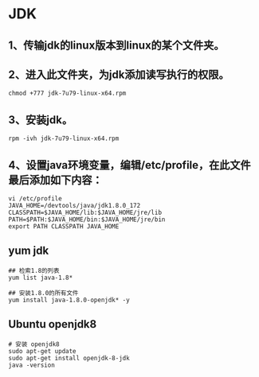 
# JDK

## 1、传输jdk的linux版本到linux的某个文件夹。

## 2、进入此文件夹，为jdk添加读写执行的权限。
```shell
chmod +777 jdk-7u79-linux-x64.rpm
```

## 3、安装jdk。
```shell
rpm -ivh jdk-7u79-linux-x64.rpm 
```

## 4、设置java环境变量，编辑/etc/profile，在此文件最后添加如下内容：
```shell
vi /etc/profile
JAVA_HOME=/devtools/java/jdk1.8.0_172
CLASSPATH=$JAVA_HOME/lib:$JAVA_HOME/jre/lib
PATH=$PATH:$JAVA_HOME/bin:$JAVA_HOME/jre/bin
export PATH CLASSPATH JAVA_HOME
```

## yum jdk

```shell
## 检索1.8的列表
yum list java-1.8* 

## 安装1.8.0的所有文件
yum install java-1.8.0-openjdk* -y

```


## Ubuntu openjdk8
```shell
# 安装 openjdk8
sudo apt-get update
sudo apt-get install openjdk-8-jdk
java -version
```
